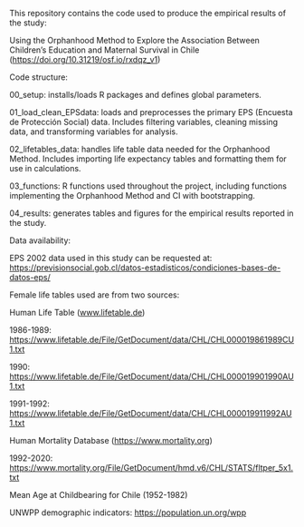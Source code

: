 This repository contains the code used to produce the empirical results of the study:

Using the Orphanhood Method to Explore the Association Between Children’s Education and Maternal Survival in Chile (https://doi.org/10.31219/osf.io/rxdqz_v1)

Code structure:

00_setup: installs/loads R packages and defines global parameters.

01_load_clean_EPSdata: loads and preprocesses the primary EPS (Encuesta de Protección Social) data. Includes filtering variables, cleaning missing data, and transforming variables for analysis.

02_lifetables_data: handles life table data needed for the Orphanhood Method. Includes importing life expectancy tables and formatting them for use in calculations.

03_functions: R functions used throughout the project, including functions implementing the Orphanhood Method and CI with bootstrapping.

04_results: generates tables and figures for the empirical results reported in the study.

Data availability:

EPS 2002 data used in this study can be requested at: https://previsionsocial.gob.cl/datos-estadisticos/condiciones-bases-de-datos-eps/

Female life tables used are from two sources:

Human Life Table (www.lifetable.de)

1986-1989: https://www.lifetable.de/File/GetDocument/data/CHL/CHL000019861989CU1.txt

1990: https://www.lifetable.de/File/GetDocument/data/CHL/CHL000019901990AU1.txt

1991-1992: https://www.lifetable.de/File/GetDocument/data/CHL/CHL000019911992AU1.txt

Human Mortality Database (https://www.mortality.org)

1992-2020: https://www.mortality.org/File/GetDocument/hmd.v6/CHL/STATS/fltper_5x1.txt

Mean Age at Childbearing for Chile (1952-1982)

UNWPP demographic indicators: https://population.un.org/wpp
